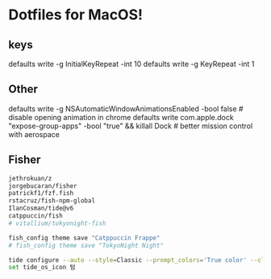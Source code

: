 # Dotfiles for MacOS!

## keys

defaults write -g InitialKeyRepeat -int 10
defaults write -g KeyRepeat -int 1

## Other

defaults write -g NSAutomaticWindowAnimationsEnabled -bool false # disable opening animation in chrome
defaults write com.apple.dock "expose-group-apps" -bool "true" && killall Dock # better mission control with aerospace

## Fisher

```sh
jethrokuan/z
jorgebucaran/fisher
patrickf1/fzf.fish
rstacruz/fish-npm-global
IlanCosman/tide@v6
catppuccin/fish
# vitallium/tokyonight-fish

fish_config theme save "Catppuccin Frappe"
# fish_config theme save "TokyoNight Night"

tide configure --auto --style=Classic --prompt_colors='True color' --classic_prompt_color=Dark --show_time=No --classic_prompt_separators=Round --powerline_prompt_heads=Round --powerline_prompt_tails=Round --powerline_prompt_style='Two lines, character' --prompt_connection=Disconnected --powerline_right_prompt_frame=No --prompt_spacing=Sparse --icons='Many icons' --transient=Yes
set tide_os_icon 텀
```
